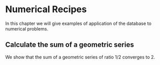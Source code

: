 # Numerical Recipes

In this chapter we will give examples of application of the database to numerical problems.

## Calculate the sum of a geometric series

We show that the sum of a geometric series of ratio 1/2 converges to 2.

[embedmd]:# (sql/sum-of-geometric-series.sql)
